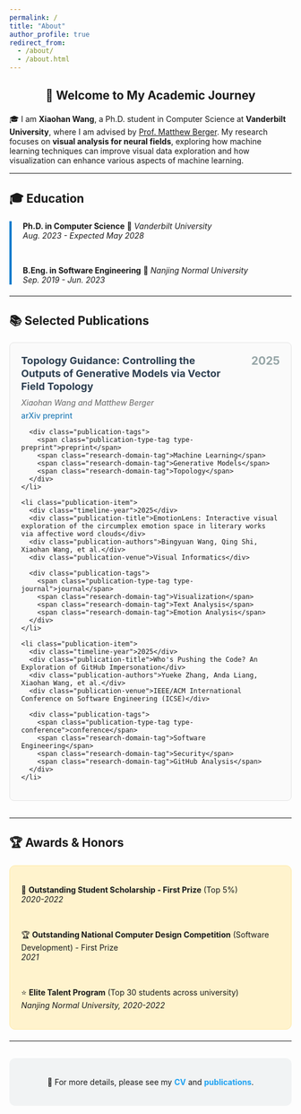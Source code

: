 ```yaml
---
permalink: /
title: "About"
author_profile: true
redirect_from: 
  - /about/
  - /about.html
---
```


<div style="text-align: center; margin-bottom: 20px;">
  <h2>👋 Welcome to My Academic Journey</h2>
</div>

🎓 I am **Xiaohan Wang**, a Ph.D. student in Computer Science at **Vanderbilt University**, where I am advised by [Prof. Matthew Berger](https://engineering.vanderbilt.edu/bio/?pid=matthew-berger). My research focuses on **visual analysis for neural fields**, exploring how machine learning techniques can improve visual data exploration and how visualization can enhance various aspects of machine learning.

---

<!-- ## 🔬 Research Interests

<div style="background-color: #f8f9fa; padding: 20px; border-radius: 10px; margin: 20px 0;">

🤖 <strong>Machine Learning & Visualization</strong>  
<em>Developing novel approaches that bridge machine learning and data visualization</em>

<br>

🌐 <strong>Neural Fields</strong>  
<em>Working on visual analysis techniques for neural field representations</em>

<br>

🎨 <strong>Generative Models</strong>  
<em>Controlling generative model outputs through topological guidance</em>

<br>

⚡ <strong>Interactive Systems</strong>  
<em>Creating user-friendly interfaces for complex data exploration</em>

</div>

--- -->

## 🎓 Education

<div style="border-left: 4px solid #007acc; padding-left: 20px; margin: 20px 0;">

<strong>Ph.D. in Computer Science</strong> 📍 <em>Vanderbilt University</em>  
<em>Aug. 2023 - Expected May 2028</em>

<br>

<strong>B.Eng. in Software Engineering</strong> 📍 <em>Nanjing Normal University</em>  
<em>Sep. 2019 - Jun. 2023</em>

</div>

---

<!-- ## 🚀 Current Research

<div style="background: linear-gradient(135deg, #667eea 0%, #764ba2 100%); color: white; padding: 25px; border-radius: 15px; margin: 20px 0;">

### 🔍 Feature-Driven Parameter Space Exploration

I am currently working on **feature-driven parameter space exploration of simulation ensembles**, where I develop bidirectional latent spaces that bridge simulation parameters and outputs, enabling real-time inverse design from user-specified features. This work leverages **Implicit Neural Representations (INRs)** for highly compressed yet accurate field representations and supports multi-scale feature analysis. -->

<!-- ### 🎯 TopologyGuidance 

Prior to my current work, I developed **TopologyGuidance**, a novel method to control diffusion model outputs using vector field topology. This research proved particularly effective on 2D vector fields in fluid dynamics simulations, accurately maintaining critical points and enabling enhanced ensemble analysis.

</div> -->

## 📚 Selected Publications

<style>
.publication-list {
  list-style: none;
  padding: 0;
  margin: 0;
}

.publication-item {
  margin-bottom: 30px;
  padding: 20px;
  border: 1px solid #e5e5e5;
  border-radius: 8px;
  background-color: #fafafa;
  position: relative;
}

.publication-title {
  font-size: 18px;
  font-weight: bold;
  margin-bottom: 8px;
  line-height: 1.3;
  color: #2c3e50;
  padding-right: 80px; /* Add right padding to avoid overlap with year */
}

.publication-authors {
  font-size: 14px;
  color: #666;
  margin-bottom: 6px;
  font-style: italic;
}

.publication-venue {
  font-size: 14px;
  color: #2980b9;
  font-weight: 500;
  margin-bottom: 6px;
}

.publication-year {
  font-size: 14px;
  color: #7f8c8d;
  margin-bottom: 15px;
  font-weight: 600;
}

.publication-tags {
  margin-bottom: 15px;
}

.publication-type-tag {
  display: inline-block;
  padding: 4px 12px;
  border-radius: 20px;
  font-size: 12px;
  font-weight: 600;
  text-transform: uppercase;
  letter-spacing: 0.5px;
  margin-right: 8px;
  margin-bottom: 5px;
}

.type-conference {
  background-color: #e74c3c;
  color: white;
}

.type-journal {
  background-color: #27ae60;
  color: white;
}

.type-preprint {
  background-color: #f39c12;
  color: white;
}

.research-domain-tag {
  display: inline-block;
  padding: 3px 8px;
  border-radius: 12px;
  font-size: 11px;
  font-weight: 500;
  margin-right: 6px;
  margin-bottom: 5px;
  background-color: #ecf0f1;
  color: #2c3e50;
  border: 1px solid #bdc3c7;
}

.publication-links {
  font-size: 13px;
}

.publication-links a {
  color: #3498db;
  text-decoration: none;
  margin-right: 15px;
  padding: 6px 12px;
  border: 1px solid #3498db;
  border-radius: 4px;
  transition: all 0.3s ease;
  display: inline-block;
  margin-bottom: 5px;
}

.publication-links a:hover {
  background-color: #3498db;
  color: white;
}

.timeline-year {
  position: absolute;
  top: 20px;
  right: 20px;
  font-size: 20px;
  font-weight: bold;
  color: #95a5a6;
}
</style>

<div class="publications-container">
  <ul class="publication-list">
    <li class="publication-item">
      <div class="timeline-year">2025</div>
      <div class="publication-title">Topology Guidance: Controlling the Outputs of Generative Models via Vector Field Topology</div>
      <div class="publication-authors">Xiaohan Wang and Matthew Berger</div>
      <div class="publication-venue">arXiv preprint</div>
      
      <div class="publication-tags">
        <span class="publication-type-tag type-preprint">preprint</span>
        <span class="research-domain-tag">Machine Learning</span>
        <span class="research-domain-tag">Generative Models</span>
        <span class="research-domain-tag">Topology</span>
      </div>
    </li>

    <li class="publication-item">
      <div class="timeline-year">2025</div>
      <div class="publication-title">EmotionLens: Interactive visual exploration of the circumplex emotion space in literary works via affective word clouds</div>
      <div class="publication-authors">Bingyuan Wang, Qing Shi, Xiaohan Wang, et al.</div>
      <div class="publication-venue">Visual Informatics</div>
      
      <div class="publication-tags">
        <span class="publication-type-tag type-journal">journal</span>
        <span class="research-domain-tag">Visualization</span>
        <span class="research-domain-tag">Text Analysis</span>
        <span class="research-domain-tag">Emotion Analysis</span>
      </div>
    </li>

    <li class="publication-item">
      <div class="timeline-year">2025</div>
      <div class="publication-title">Who's Pushing the Code? An Exploration of GitHub Impersonation</div>
      <div class="publication-authors">Yueke Zhang, Anda Liang, Xiaohan Wang, et al.</div>
      <div class="publication-venue">IEEE/ACM International Conference on Software Engineering (ICSE)</div>
      
      <div class="publication-tags">
        <span class="publication-type-tag type-conference">conference</span>
        <span class="research-domain-tag">Software Engineering</span>
        <span class="research-domain-tag">Security</span>
        <span class="research-domain-tag">GitHub Analysis</span>
      </div>
    </li>
  </ul>
</div>

---

## 🏆 Awards & Honors

<div style="background-color: #fff3cd; border: 1px solid #ffeaa7; border-radius: 10px; padding: 20px; margin: 20px 0;">

🥇 <strong>Outstanding Student Scholarship - First Prize</strong> (Top 5%)  
<em>2020-2022</em>

<br>

🏆 <strong>Outstanding National Computer Design Competition</strong> (Software Development) - First Prize  
<em>2021</em>

<br>

⭐ <strong>Elite Talent Program</strong> (Top 30 students across university)  
<em>Nanjing Normal University, 2020-2022</em>

</div>

---

<div style="text-align: center; margin-top: 30px; padding: 20px; background-color: #f1f3f4; border-radius: 10px;">
  <p>📄 For more details, please see my <a href="/cv/" style="color: #1da1f2; text-decoration: none; font-weight: bold;">CV</a> and <a href="/publications/" style="color: #1da1f2; text-decoration: none; font-weight: bold;">publications</a>.</p>
</div>
